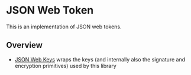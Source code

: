 # JSON Web Token

This is an implementation of JSON web tokens.

## Overview

* [JSON Web Keys](./jwk.md) wraps the keys (and internally also the
  signature and encryption primitives) used by this library
